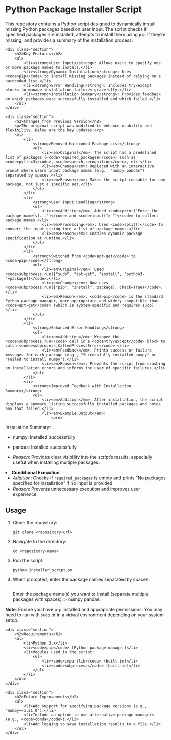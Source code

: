 <!DOCTYPE html>
<html lang="en">
<head>
    <meta charset="UTF-8">
    <meta name="viewport" content="width=device-width, initial-scale=1.0">
    
</head>
<body>
    <h1>Python Package Installer Script</h1>
    <p>
        This repository contains a Python script designed to dynamically install missing Python packages based on user input. 
        The script checks if specified packages are installed, attempts to install them using <code>pip</code> if they’re missing, 
        and provides a summary of the installation process.
    </p>

    <div class="section">
        <h2>Key Features</h2>
        <ul>
            <li><strong>User Input</strong>: Allows users to specify one or more package names to install.</li>
            <li><strong>Dynamic Installation</strong>: Uses <code>pip</code> to install missing packages instead of relying on a hardcoded list.</li>
            <li><strong>Error Handling</strong>: Includes try/except blocks to manage installation failures gracefully.</li>
            <li><strong>Installation Summary</strong>: Provides feedback on which packages were successfully installed and which failed.</li>
        </ul>
    </div>

    <div class="section">
        <h2>Changes from Previous Version</h2>
        <p>The original script was modified to enhance usability and flexibility. Below are the key updates:</p>
        <ol>
            <li>
                <strong>Removed Hardcoded Package List</strong>
                <ul>
                    <li><em>Original</em>: The script had a predefined list of packages (<code>required_packages</code>) such as <code>pyttsx3</code>, <code>speech_recognition</code>, etc.</li>
                    <li><em>Change</em>: Replaced with an interactive prompt where users input package names (e.g., "numpy pandas") separated by spaces.</li>
                    <li><em>Reason</em>: Makes the script reusable for any package, not just a specific set.</li>
                </ul>
            </li>
            <li>
                <strong>User Input Handling</strong>
                <ul>
                    <li><em>Addition</em>: Added <code>print("Enter the package name(s)...")</code> and <code>input("> ")</code> to collect package names.</li>
                    <li><em>Processing</em>: Uses <code>split()</code> to convert the input string into a list of package names.</li>
                    <li><em>Reason</em>: Enables dynamic package specification at runtime.</li>
                </ul>
            </li>
            <li>
                <strong>Switched from <code>apt-get</code> to <code>pip</code></strong>
                <ul>
                    <li><em>Original</em>: Used <code>subprocess.run(["sudo", "apt-get", "install", "python3-"+package])</code>.</li>
                    <li><em>Change</em>: Now uses <code>subprocess.run(["pip", "install", package], check=True)</code>.</li>
                    <li><em>Reason</em>: <code>pip</code> is the standard Python package manager, more appropriate and widely compatible than <code>apt-get</code> (which is system-specific and requires sudo).</li>
                </ul>
            </li>
            <li>
                <strong>Enhanced Error Handling</strong>
                <ul>
                    <li><em>Addition</em>: Wrapped the <code>subprocess.run</code> call in a <code>try/except</code> block to catch <code>subprocess.CalledProcessError</code>.</li>
                    <li><em>Feedback</em>: Prints success or failure messages for each package (e.g., "Successfully installed numpy" or "Failed to install numpy").</li>
                    <li><em>Reason</em>: Prevents the script from crashing on installation errors and informs the user of specific failures.</li>
                </ul>
            </li>
            <li>
                <strong>Improved Feedback with Installation Summary</strong>
                <ul>
                    <li><em>Addition</em>: After installation, the script displays a summary listing successfully installed packages and notes any that failed.</li>
                    <li><em>Example Output</em>:
                        <pre>
Installation Summary:
- numpy: Installed successfully
- pandas: Installed successfully
                        </pre>
                    </li>
                    <li><em>Reason</em>: Provides clear visibility into the script’s results, especially useful when installing multiple packages.</li>
                </ul>
            </li>
            <li>
                <strong>Conditional Execution</strong>
                <ul>
                    <li><em>Addition</em>: Checks if <code>required_packages</code> is empty and prints "No packages specified for installation" if no input is provided.</li>
                    <li><em>Reason</em>: Prevents unnecessary execution and improves user experience.</li>
                </ul>
            </li>
        </ol>
    </div>

    <div class="section">
        <h2>Usage</h2>
        <ol>
            <li>Clone the repository:
                <pre><code>git clone &lt;repository-url&gt;</code></pre>
            </li>
            <li>Navigate to the directory:
                <pre><code>cd &lt;repository-name&gt;</code></pre>
            </li>
            <li>Run the script:
                <pre><code>python installer_script.py</code></pre>
            </li>
            <li>When prompted, enter the package names separated by spaces:
                <pre>
Enter the package name(s) you want to install (separate multiple packages with spaces):
&gt; numpy pandas
                </pre>
            </li>
        </ol>
        <p><strong>Note</strong>: Ensure you have <code>pip</code> installed and appropriate permissions. You may need to run with <code>sudo</code> or in a virtual environment depending on your system setup.</p>
    </div>

    <div class="section">
        <h2>Requirements</h2>
        <ul>
            <li>Python 3.x</li>
            <li><code>pip</code> (Python package manager)</li>
            <li>Modules used in the script:
                <ul>
                    <li><code>importlib</code> (built-in)</li>
                    <li><code>subprocess</code> (built-in)</li>
                </ul>
            </li>
        </ul>
    </div>

    <div class="section">
        <h2>Future Improvements</h2>
        <ul>
            <li>Add support for specifying package versions (e.g., "numpy==1.21.0").</li>
            <li>Include an option to use alternative package managers (e.g., <code>conda</code>).</li>
            <li>Add logging to save installation results to a file.</li>
        </ul>
    </div>

</body>
</html>